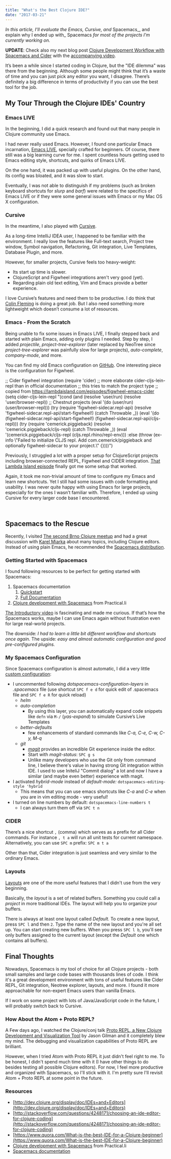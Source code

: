 ```yaml
---
title: "What's the Best Clojure IDE?"
date: "2017-03-21"
---
```


_In this article, I'll evaluate the Emacs, Cursive, and_ Spacemacs_, and explain why I ended up with_ Spacemacs _for most of the projects I’m currently working on._

**UPDATE**: Check also my next blog post [Clojure Development Workflow with Spacemacs and Cider](https://curiousprogrammer.net/2017/05/12/clojure-development-workflow-with-spacemacs-and-cider/) with the [accompanying video](https://www.youtube.com/watch?v=4ecC3jqHooc).

It’s been a while since I started coding in Clojure, but the "IDE dilemma" was there from the beginning. Although some people might think that it’s a waste of time and you can just pick any editor you want, I disagree. There’s definitely a big difference in terms of productivity if you can use the best tool for the job.

## My Tour Through the Clojure IDEs' Country

### Emacs LIVE

In the beginning, I did a quick research and found out that many people in Clojure community use Emacs.

I had never really used Emacs. However, I found one particular Emacs incarnation, [Emacs LIVE](http://overtone.github.io/emacs-live/), specially crafted for beginners. Of course, there still was a big learning curve for me. I spent countless hours getting used to Emacs editing style, shortcuts, and quirks of Emacs LIVE.

On the one hand, it was packed up with useful plugins. On the other hand, its config was bloated, and it was slow to start.

Eventually, I was not able to distinguish if my problems (such as broken keyboard shortcuts for _slurp_ and _barf_) were related to the specifics of Emacs LIVE or if they were some general issues with Emacs or my Mac OS X configuration.

### Cursive

In the meantime, I also played with [Cursive](https://cursive-ide.com/).

As a long-time IntelliJ IDEA user, I happened to be familiar with the environment. I really love the features like Full-text search, Project tree window, Symbol navigation, Refactoring, Git integration, Live Templates, Database Plugin, and more.

However, for smaller projects, Cursive feels too heavy-weight:

- Its start up time is slower.
- ClojureScript and Figwheel integrations aren't very good (yet).
- Regarding plain old text editing, Vim and Emacs provide a better experience.

I love Cursive’s features and need them to be productive. I do think that [Colin Fleming](https://twitter.com/colinfleming) is doing a great job. But I also need something more lightweight which doesn’t consume a lot of resources.

### Emacs - From the Scratch

Being unable to fix some issues in Emacs LIVE, I finally stepped back and started with plain Emacs, adding only plugins I needed. Step by step, I added _projectile_, _project-tree-explorer_ (later replaced by NeoTree since _project-tree-explorer_ was painfully slow for large projects), _auto-complete_, _company-mode_, and more.

You can find my old Emacs configuration on [GitHub](https://github.com/jumarko/curious-programmer-blog/blob/master/code-samples/emacs/old-emacs-config.el). One interesting piece is the configuration for Figwheel.

;; Cider figwheel integration
(require 'cider)
;; more elaborate cider-cljs-lein-repl than in official documentation
;; this tries to match the project type
;; copied from https://lambdaisland.com/episodes/figwheel-emacs-cider
(setq cider-cljs-lein-repl
 "(cond
 (and (resolve 'user/run) (resolve 'user/browser-repl)) ;; Chestnut projects
 (eval '(do (user/run)
 (user/browser-repl)))
 (try
 (require 'figwheel-sidecar.repl-api)
 (resolve 'figwheel-sidecar.repl-api/start-figwheel!)
 (catch Throwable \_))
 (eval '(do (figwheel-sidecar.repl-api/start-figwheel!)
 (figwheel-sidecar.repl-api/cljs-repl)))
 (try
 (require 'cemerick.piggieback)
 (resolve 'cemerick.piggieback/cljs-repl)
 (catch Throwable \_))
 (eval '(cemerick.piggieback/cljs-repl (cljs.repl.rhino/repl-env)))
 :else
 (throw (ex-info \\"Failed to initialize CLJS repl. Add com.cemerick/piggieback and optionally figwheel-sidecar to your project.\\" {})))")

Previously, I struggled a lot with a proper setup for ClojureScript projects including browser-connected REPL, Figwheel and CIDER integration. [That Lambda Island episode](https://lambdaisland.com/episodes/figwheel-emacs-cider) finally got me some setup that worked.

Again, it took me non-trivial amount of time to configure my Emacs and learn new shortcuts. Yet I still had some issues with code formatting and usability. I was never quite happy with using Emacs for large projects, especially for the ones I wasn’t familiar with. Therefore, I ended up using Cursive for every larger code base I encountered.

 

## Spacemacs to the Rescue

Recently, I visited [The second Brno Clojure meetup](https://curiousprogrammer.net/2017/02/08/random-excepts-from-brno-clojure-meetup/) and had a great discussion with [Karel Miarka](https://www.meetup.com/brno-clojure/members/212709362/) about many topics, including Clojure editors. Instead of using plain Emacs, he recommended the [Spacemacs distribution](http://spacemacs.org/).

### Getting Started with Spacemacs

I found following resources to be perfect for getting started with Spacemacs:

1. Spacemacs documentation
    1. [Quickstart](http://spacemacs.org/doc/QUICK_START.html)
    2. [Full Documentation](http://spacemacs.org/doc/DOCUMENTATION.html)
2. [Clojure development with Spacemacs](https://practicalli.github.io/spacemacs/) from Practical.li

[The Introductory video](https://www.youtube.com/watch?v=Uuwg-069NYE) is fascinating and made me curious. If that’s how the Spacemacs works, maybe I can use Emacs again without frustration even for large real-world projects.

The downside: _I had to learn a little bit different workflow and shortcuts once again._ The upside: _easy and almost automatic configuration and good pre-configured plugins._

### My Spacemacs Configuration

Since Spacemacs configuration is almost automatic, I did a very little [custom configuration](https://github.com/jumarko/curious-programmer-blog/blob/master/code-samples/emacs/.spacemacs):

- I uncommented following _dotspacemacs-configuration-layers_ in _.spacemacs_ file (use shortcut `SPC f e d` for quick edit of .spacemacs file and `SPC f e R` for quick reload)
    - _helm_
    - _auto-completion_
        - By using this layer, you can automatically expand code snippets like `defn` via `M-/` (_yas-expand_) to simulate Cursive’s Live Templates
    - _better-defaults_
        - few enhancements of standard commands like _C-a, C-e, C-w, C-y, M-q_
    - _git_
        - [_magit_](https://github.com/syl20bnr/spacemacs/tree/master/layers/%2Bsource-control/git) provides an incredible Git experience inside the editor.
        - Start with _magit-status_: `SPC g s`
        - Unlike many developers who use the Git only from command line, I believe there's value in having strong Git integration within IDE. I used to use IniteliJ "Commit dialog" a lot and now I have a similar (and maybe even better) experience with magit.
- I activated _hybrid-mode_ instead of _default-mode:_ `dotspacemacs-editing-style 'hybrid`
    - This means that you can use emacs shortcuts like _C-a_ and _C-e_ when you are in vim editing mode - very useful!
- I turned on line numbers by default: `dotspacemacs-line-numbers t`
    - I can always turn them off via `SPC t n`

### CIDER

There’s a nice shortcut `,` (comma) which serves as a prefix for all Cider commands. For instance `, t a` will run all unit tests for current namespace. Alternatively, you can use `SPC m` prefix: `SPC m t a`

Other than that, Cider integration is just seamless and very similar to the ordinary Emacs.

### Layouts

[Layouts](http://boyanangelov.com/spacemacs/layers/+window-management/spacemacs-layouts/README.html) are one of the more useful features that I didn't use from the very beginning.

Basically, the _layout_ is a set of related buffers. Something you could call a _project_ in more traditional IDEs. The layout will help you to organize your buffers.

There is always at least one layout called _Default._ To create a new layout, press `SPC l` and then `2`. Type the name of the new layout and you're all set up. You can start creating new buffers. When you press `SPC l b`, you'll see only buffers assigned to the current layout (except the _Default_ one which contains all buffers).

## Final Thoughts

Nowadays, Spacemacs is my tool of choice for all Clojure projects - both small samples and large code bases with thousands lines of code. I think it's a great development environment with tons of useful features like Cider REPL, Git integration, Neotree explorer, layouts, and more. I found it more approachable for non-expert Emacs users than vanilla Emacs.

If I work on some project with lots of Java/JavaScript code in the future, I will probably switch back to Cursive.

### How About the Atom + Proto REPL?

A Few days ago, I watched the Clojure/conj talk [Proto REPL, a New Clojure Development and Visualization Tool](https://www.youtube.com/watch?v=buPPGxOnBnk) by Jason Gilman and it completely blew my mind. The debugging and visualization capabilities of Proto REPL are brilliant.

However, when I tried Atom with Proto REPL it just didn't feel right to me. To be honest, I didn't spend much time with it (I have other things to do besides testing all possible Clojure editors). For now, I feel more productive and organized with Spacemacs, so I'll stick with it. I'm pretty sure I'll revisit Atom + Proto REPL at some point in the future.

### Resources

- [http://dev.clojure.org/display/doc/IDEs+and+Editors](http://dev.clojure.org/display/doc/IDEs+and+Editors)
- [http://stackoverflow.com/questions/4248171/choosing-an-ide-editor-for-clojure-coding](http://stackoverflow.com/questions/4248171/choosing-an-ide-editor-for-clojure-coding)
- [https://www.quora.com/What-is-the-best-IDE-for-a-Clojure-beginner](https://www.quora.com/What-is-the-best-IDE-for-a-Clojure-beginner)
- [Clojure development with Spacemacs](https://practicalli.github.io/spacemacs/) from Practical.li
- [Spacemacs documentation](http://spacemacs.org/doc/DOCUMENTATION.html)
